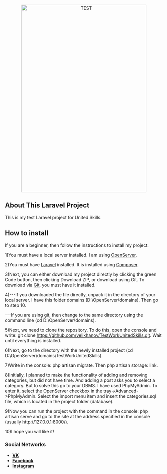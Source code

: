 <p align="center"><p align="center"><a href='https://svgshare.com/s/TKW' ><img src='https://svgshare.com/i/TKW.svg' title='TEST' width="400" height="600"></a></p></p>

## About This Laravel Project

This is my test Laravel project for United Skills.

## How to install

If you are a beginner, then follow the instructions to install my project:

1)You must have a local server installed. I am using [OpenServer](https://ospanel.io/download/).

2)You must have [Laravel](https://laravel.com/docs/8.x) installed. It is installed using [Composer](https://getcomposer.org/).

3)Next, you can either download my project directly by clicking the green Code button, then clicking Download ZIP, or download using Git. To download via [Git](https://git-scm.com/), you must have it installed.

4)---If you downloaded the file directly, unpack it in the directory of your local server. I have this folder domains (D:\OpenServer\domains). Then go to step 10.

   ---If you are using git, then change to the same directory using the command line (cd D:\OpenServer\domains).

5)Next, we need to clone the repository. To do this, open the console and write: git clone https://github.com/velikhanov/TestWorkUnitedSkills.git. Wait until everything is installed.

6)Next, go to the directory with the newly installed project (cd D:\OpenServer\domains\TestWorkUnitedSkills).

7)Write in the console: php artisan migrate. Then php artisan storage: link.

8)Initially, I planned to make the functionality of adding and removing categories, but did not have time. And adding a post asks you to select a category. But to solve this go to your DBMS. I have used PhpMyAdmin. To enter it, select the OpenServer checkbox in the tray->Advanced->PhpMyAdmin. Select the import menu item and insert the categories.sql file, which is located in the project folder (database).

9)Now you can run the project with the command in the console: php artisan serve and go to the site at the address specified in the console (usually http://127.0.0.1:8000/).

10)I hope you will like it!

### Social Networks

- **[VK](https://vk.com/velikhanov99)**
- **[Facebook](https://www.facebook.com/velikhanov99)**
- **[Instagram](https://www.instagram.com/velihanov99/)**
